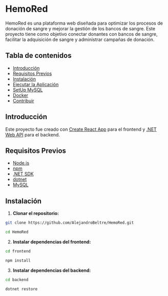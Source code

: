 # HemoRed
HemoRed es una plataforma web diseñada para optimizar los procesos de donación de sangre y mejorar la gestión de los bancos de sangre. Este proyecto tiene como objetivo conectar donantes con bancos de sangre, facilitar la adquisición de sangre y administrar campañas de donación.

## Tabla de contenidos

- [Introducción](#introducción)
- [Requisitos Previos](#requisitos-previos)
- [Instalación](#instalación)
- [Ejecutar la Aplicación](#ejecutar-la-aplicación)
- [SetUp MySQL](#setup-mysql)
- [Docker](#docker)
- [Contribuir](#contribuir)

## Introducción

Este proyecto fue creado con [Create React App](https://github.com/facebook/create-react-app) para el frontend y [.NET Web API](https://dotnet.microsoft.com/en-us/apps/aspnet/apis) para el backend.

## Requisitos Previos

- [Node.js](https://nodejs.org/)
- [npm](https://www.npmjs.com/)
- [.NET SDK](https://dotnet.microsoft.com/download)
- [dotnet](https://learn.microsoft.com/en-us/ef/core/cli/dotnet)
- [MySQL](https://dev.mysql.com/doc/)

## Instalación
1. **Clonar el repositorio:**

```bash
git clone https://github.com/AlejandroBeltre/HemoRed.git

cd HemoRed
```

2. **Instalar dependencias del frontend:**

```bash
cd frontend 

npm install
```

3. **Instalar dependencias del backend:**

```bash
cd backend

dotnet restore
```
